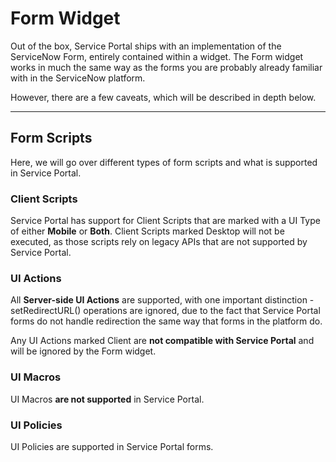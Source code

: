 # Form Widget
Out of the box, Service Portal ships with an implementation of the ServiceNow Form, entirely contained within a widget. The Form widget works in much the same way as the forms you are probably already familiar with in the ServiceNow platform.

However, there are a few caveats, which will be described in depth below.

___

## Form Scripts
Here, we will go over different types of form scripts and what is supported in Service Portal.

### Client Scripts
Service Portal has support for Client Scripts that are marked with a UI Type of either **Mobile** or **Both**. Client Scripts marked Desktop will not be executed, as those scripts rely on legacy APIs that are not supported by Service Portal.

### UI Actions
All **Server-side UI Actions** are supported, with one important distinction - setRedirectURL() operations are ignored, due to the fact that Service Portal forms do not handle redirection the same way that forms in the platform do.

Any UI Actions marked Client are **not compatible with Service Portal** and will be ignored by the Form widget.

### UI Macros
UI Macros **are not supported** in Service Portal.

### UI Policies
UI Policies are supported in Service Portal forms.
